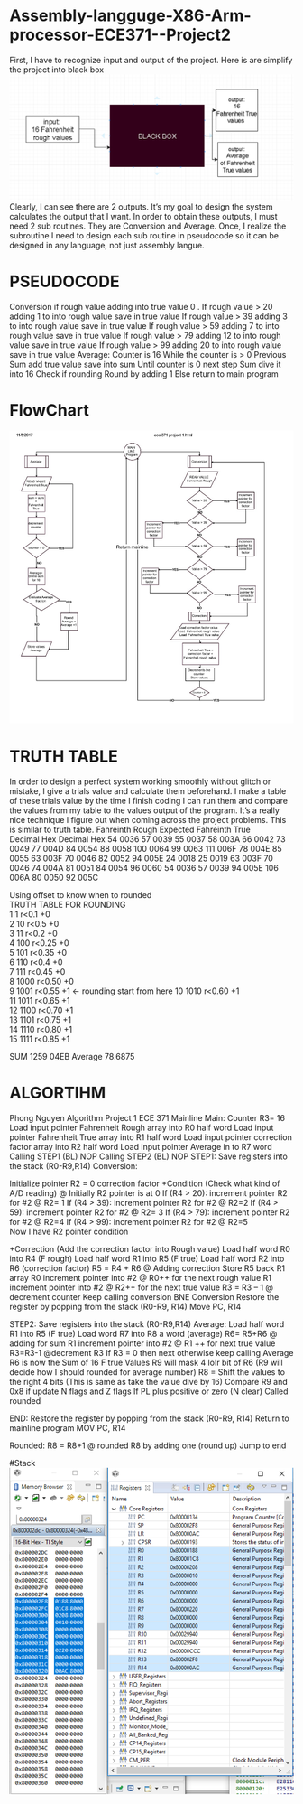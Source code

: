 # Assembly-langguge-X86-Arm-processor-ECE371--Project2
First, I have to recognize input and output of the project. Here is are simplify the project into black box 
![alt text](https://github.com/Phasor2/Assembly-langguge-X86-Arm-processor-ECE371--Project1/blob/master/project1%20black%20box.png)
Clearly, I can see there are 2 outputs. It’s my goal to design the system calculates the output that I want. In order to obtain these outputs, I must need 2 sub routines. They are Conversion and Average. 
Once, I realize the subroutine I need to design each sub routine in pseudocode so it can be designed in any language, not just assembly langue. 

# PSEUDOCODE
Conversion
			if rough value adding into true value 0
.			If rough value > 20 adding 1 to into rough value save in true value
			If rough value > 39 adding 3 to into rough value save in true value
			If rough value > 59 adding 7 to into rough value save in true value
If rough value > 79 adding 12 to into rough value save in true value
If rough value > 99 adding 20 to into rough value save in true value
	Average:
			Counter is 16
			While the counter is > 0
Previous Sum add true value save into sum
			Until counter is 0 next step
			Sum dive it into 16 
			Check if rounding 
			Round by adding 1 
			Else return to main program

# FlowChart
![alt text](https://github.com/Phasor2/Assembly-langguge-X86-Arm-processor-ECE371--Project1/blob/master/ece%20371%20project%201-1.jpg)


# TRUTH TABLE
In order to design a perfect system working smoothly without glitch or mistake, I give a trials value and calculate them beforehand. I make a table of these trials value by the time I finish coding I can run them and compare the values from my table to the values output of the program. It’s a really nice technique I figure out when coming across the project problems. This is similar to truth table.
Fahreinth Rough 	 	Expected Fahreinth True 	 
Decimal	Hex	Decimal	Hex
54	0036	57	0039
55	0037	58	003A
66	0042	73	0049
77	004D	84	0054
88	0058	100	0064
99	0063	111	006F
78	004E	85	0055
63	003F	70	0046
82	0052	94	005E
24	0018	25	0019
63	003F	70	0046
74	004A	81	0051
84	0054	96	0060
54	0036	57	0039
94	005E	106	006A
80	0050	92	005C

Using offset to know when to rounded	 	 	 	
TRUTH TABLE FOR ROUNDING	 	 	 	
1	1	r<0.1	+0	
2	10	r<0.5	+0	
3	11	r<0.2	+0	
4	100	r<0.25	+0	
5	101	r<0.35	+0	
6	110	r<0.4	+0	
7	111	r<0.45	+0	
8	1000	r<0.50	+0	
9	1001	r<0.55	+1	<- rounding start from here
10	1010	r<0.60	+1	
11	1011	r<0.65	+1	
12	1100	r<0.70	+1	
13	1101	r<0.75	+1	
14	1110	r<0.80	+1	
15	1111	r<0.85	+1	


SUM	1259	04EB
Average	78.6875	


# ALGORTIHM
Phong Nguyen
Algorithm Project 1 ECE 371
Mainline 
Main:
Counter R3= 16
Load input pointer Fahrenheit Rough array into R0 half word
Load input pointer Fahrenheit True array into R1 half word
Load input pointer correction factor array into R2 half word
Load input pointer Average in to R7 word
Calling STEP1 (BL)
NOP
Calling STEP2 (BL) 
NOP
STEP1:	Save registers into the stack (R0-R9,R14)
Conversion:
		 
Initialize pointer R2 = 0 correction factor
		+Condition (Check what kind of A/D reading)
			@ Initially R2 pointer is at 0 
			If (R4 > 20): increment pointer R2 for #2 	@ R2= 1
			If (R4 > 39): increment pointer R2 for #2	@ R2=2
			If (R4 > 59): increment pointer R2 for #2 	@ R2= 3
			If (R4 > 79): increment pointer R2 for #2	@ R2=4
			If (R4 > 99): increment pointer R2 for #2	@ R2=5	
		Now I have R2 pointer condition 
		
+Correction (Add the correction factor into Rough value)
			Load half word R0 into R4 (F rough)
			Load half word R1 into R5 (F true)
			Load half word R2 into R6 (correction factor)
			R5 = R4 + R6		        @ Adding correction
Store R5 back R1 array
			R0 increment pointer into #2 @ R0++ for the next rough value
			R1 increment pointer into #2 @ R2++ for the next true value
			R3 = R3 – 1 		        @ decrement counter
			Keep calling conversion BNE Conversion
			Restore the register by popping from the stack (R0-R9, R14)
			Move PC, R14

STEP2: Save registers into the stack (R0-R9,R14)
Average:
	Load half word R1 into R5 (F true)
	Load word R7 into R8 a word (average)
	R6= R5+R6 @ adding for sum 
	R1 increment pointer into #2 @ R1 ++ for next true value
	R3=R3-1 @decrement R3
	If R3 = 0 then next otherwise keep calling Average
	R6 is now the Sum of 16 F true Values
	R9 will mask 4 loIr bit of R6 (R9 will decide how I should rounded for average number)
	R8 = Shift the values to the right 4 bits (This is same as take the value dive by 16)
	Compare R9 and 0x8 if update N flags and Z flags
	If PL plus positive or zero (N clear) Called rounded

END:  			Restore the register by popping from the stack (R0-R9, R14)
			Return to mainline program MOV PC, R14

Rounded:
R8 = R8+1 @ rounded R8 by adding one (round up)
Jump to end

#Stack
![alt text](https://github.com/Phasor2/Assembly-langguge-X86-Arm-processor-ECE371--Project1/blob/master/My%20stack%20R13.png)


